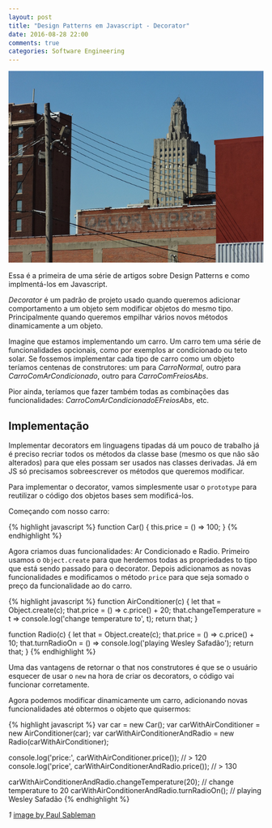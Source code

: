 ```yaml
---
layout: post
title: "Design Patterns em Javascript - Decorator"
date: 2016-08-28 22:00
comments: true
categories: Software Engineering
---
```


![](/assets/decorators.jpg)

Essa é a primeira de uma série de artigos sobre Design Patterns e como implmentá-los em Javascript.

_Decorator_ é um padrão de projeto usado quando queremos adicionar comportamento a um objeto sem modificar objetos do mesmo tipo. Principalmente quando queremos empilhar vários novos métodos dinamicamente a um objeto.

Imagine que estamos implementando um carro. Um carro tem uma série de funcionalidades opcionais, como por exemplos ar condicionado ou teto solar. Se fossemos implementar cada tipo de carro como um objeto teríamos centenas de construtores: um para _CarroNormal_, outro para _CarroComArCondicionado_, outro para _CarroComFreiosAbs_.

Pior ainda, teríamos que fazer também todas as combinações das funcionalidades: _CarroComArCondicionadoEFreiosAbs_, etc.

## Implementação

Implementar decorators em linguagens tipadas dá um pouco de trabalho já é preciso recriar todos os métodos da classe base (mesmo os que não são alterados) para que eles possam ser usados nas classes derivadas. Já em JS só precisamos sobreescrever os métodos que queremos modificar.

Para implementar o decorator, vamos simplesmente usar o `prototype` para reutilizar o código dos objetos bases sem modificá-los.

Começando com nosso carro:

{% highlight javascript %}
function Car() {
  this.price = () => 100;
}
{% endhighlight %}

Agora criamos duas funcionalidades: Ar Condicionado e Radio. Primeiro usamos o `Object.create` para que herdemos todas as propriedades to tipo que está sendo passado para o decorator. Depois adicionamos as novas funcionalidades e modificamos o método `price` para que seja somado o preço da funcionalidade ao do carro.

{% highlight javascript %}
function AirConditioner(c) {
  let that = Object.create(c);
  that.price = () => c.price() + 20;
  that.changeTemperature = t => console.log('change temperature to', t);
  return that;
}

function Radio(c) {
  let that = Object.create(c);
  that.price = () => c.price() + 10;
  that.turnRadioOn = () => console.log('playing Wesley Safadão');
  return that;
}
{% endhighlight %}

Uma das vantagens de retornar o that nos construtores é que se o usuário esquecer de usar o `new` na hora de criar os decorators, o código vai funcionar corretamente.

Agora podemos modificar dinamicamente um carro, adicionando novas funcionalidades até obtermos o objeto que quisermos:

{% highlight javascript %}
var car = new Car();
var carWithAirConditioner = new AirConditioner(car);
var carWithAirConditionerAndRadio = new Radio(carWithAirConditioner);

console.log('price:', carWithAirConditioner.price());  // > 120
console.log('price', carWithAirConditionerAndRadio.price()); // > 130

carWithAirConditionerAndRadio.changeTemperature(20); // change temperature to 20
carWithAirConditionerAndRadio.turnRadioOn();  // playing Wesley Safadão
{% endhighlight %}

*1* [image by Paul Sableman](https://www.flickr.com/photos/pasa/)
